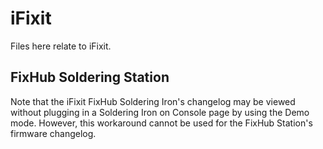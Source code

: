 # iFixit

Files here relate to iFixit.

## FixHub Soldering Station
Note that the iFixit FixHub Soldering Iron's changelog may be viewed without
plugging in a Soldering Iron on Console page by using the Demo mode.  However,
this workaround cannot be used for the FixHub Station's firmware changelog.
